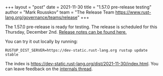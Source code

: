 +++
layout = "post"
date = 2021-11-30
title = "1.57.0 pre-release testing"
author = "Mark Rousskov"
team = "The Release Team <https://www.rust-lang.org/governance/teams/release>"
+++

The 1.57.0 pre-release is ready for testing. The release is scheduled for this
Thursday, December 2nd. [Release notes can be found here.][relnotes]

You can try it out locally by running:

```plain
RUSTUP_DIST_SERVER=https://dev-static.rust-lang.org rustup update stable
```

The index is <https://dev-static.rust-lang.org/dist/2021-11-30/index.html>. You
can leave feedback on the [internals thread][internals].

[relnotes]: https://github.com/rust-lang/rust/blob/master/RELEASES.md#version-1570-2021-12-02
[internals]: https://internals.rust-lang.org/t/rust-1-57-0-prerelease-testing/15690
